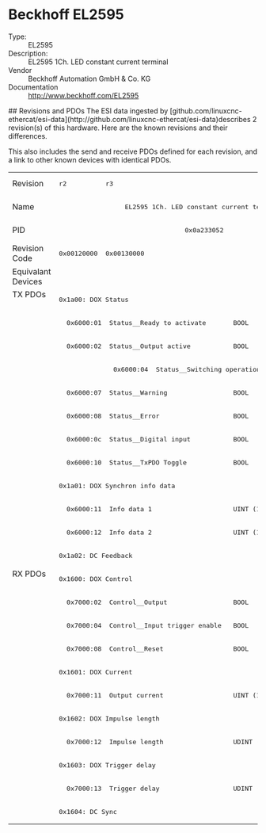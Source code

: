 #  Beckhoff EL2595

<dl>
  <dt>Type:</dt><dd>EL2595</dd>
  <dt>Description:</dt><dd>EL2595 1Ch. LED constant current terminal</dd>
  <dt>Vendor</dt><dd>Beckhoff Automation GmbH & Co. KG</dd>
  <dt>Documentation</dt><dd><a href="http://www.beckhoff.com/EL2595">http://www.beckhoff.com/EL2595</a></dd>
</dl>
## Revisions and PDOs
The ESI data ingested by [github.com/linuxcnc-ethercat/esi-data](http://github.com/linuxcnc-ethercat/esi-data)describes 2 revision(s) of this hardware.  Here are the known revisions and their differences.

This also includes the send and receive PDOs defined for each revision, and a link to other known devices with identical PDOs.

<table>
<tr >
<td class="first">Revision</td>
<td ><pre>r2</pre></td>
<td ><pre>r3</pre></td>
</tr>
<tr >
<td class="first">Name</td>
<td  colspan=2 align="center"><pre>EL2595 1Ch. LED constant current terminal</pre></td>
</tr>
<tr >
<td class="first">PID</td>
<td  colspan=2 align="center"><pre>0x0a233052</pre></td>
</tr>
<tr >
<td class="first">Revision Code</td>
<td ><pre>0x00120000</pre></td>
<td ><pre>0x00130000</pre></td>
</tr>
<tr >
<td class="first">Equivalant Devices</td>
<td  colspan=2 align="center"></td>
</tr>
<tr class="txpdo pdosection">
<td class="first" rowspan=12 valign=top>TX PDOs</td>
<td colspan=2 align="left"><pre>0x1a00: DOX Status</pre></td>
<td></td>
</tr>
<tr class="txpdo">
<td  colspan=2 align="left"><pre>  0x6000:01  Status__Ready to activate       BOOL</pre></td>
</tr>
<tr class="txpdo">
<td  colspan=2 align="left"><pre>  0x6000:02  Status__Output active           BOOL</pre></td>
</tr>
<tr class="txpdo">
<td ></td>
<td ><pre>  0x6000:04  Status__Switching operation counter  BIT3 (3 bits)</pre></td>
</tr>
<tr class="txpdo">
<td  colspan=2 align="left"><pre>  0x6000:07  Status__Warning                 BOOL</pre></td>
</tr>
<tr class="txpdo">
<td  colspan=2 align="left"><pre>  0x6000:08  Status__Error                   BOOL</pre></td>
</tr>
<tr class="txpdo">
<td  colspan=2 align="left"><pre>  0x6000:0c  Status__Digital input           BOOL</pre></td>
</tr>
<tr class="txpdo">
<td  colspan=2 align="left"><pre>  0x6000:10  Status__TxPDO Toggle            BOOL</pre></td>
</tr>
<tr class="txpdo pdosection">
<td  colspan=2 align="left"><pre>0x1a01: DOX Synchron info data</pre></td>
</tr>
<tr class="txpdo">
<td  colspan=2 align="left"><pre>  0x6000:11  Info data 1                     UINT (16 bits)</pre></td>
</tr>
<tr class="txpdo">
<td  colspan=2 align="left"><pre>  0x6000:12  Info data 2                     UINT (16 bits)</pre></td>
</tr>
<tr class="txpdo pdosection">
<td  colspan=2 align="left"><pre>0x1a02: DC Feedback</pre></td>
</tr>
<tr class="rxpdo pdosection">
<td class="first" rowspan=11 valign=top>RX PDOs</td>
<td colspan=2 align="left"><pre>0x1600: DOX Control</pre></td>
<td></td>
</tr>
<tr class="rxpdo">
<td  colspan=2 align="left"><pre>  0x7000:02  Control__Output                 BOOL</pre></td>
</tr>
<tr class="rxpdo">
<td  colspan=2 align="left"><pre>  0x7000:04  Control__Input trigger enable   BOOL</pre></td>
</tr>
<tr class="rxpdo">
<td  colspan=2 align="left"><pre>  0x7000:08  Control__Reset                  BOOL</pre></td>
</tr>
<tr class="rxpdo pdosection">
<td  colspan=2 align="left"><pre>0x1601: DOX Current</pre></td>
</tr>
<tr class="rxpdo">
<td  colspan=2 align="left"><pre>  0x7000:11  Output current                  UINT (16 bits)</pre></td>
</tr>
<tr class="rxpdo pdosection">
<td  colspan=2 align="left"><pre>0x1602: DOX Impulse length</pre></td>
</tr>
<tr class="rxpdo">
<td  colspan=2 align="left"><pre>  0x7000:12  Impulse length                  UDINT (32 bits)</pre></td>
</tr>
<tr class="rxpdo pdosection">
<td  colspan=2 align="left"><pre>0x1603: DOX Trigger delay</pre></td>
</tr>
<tr class="rxpdo">
<td  colspan=2 align="left"><pre>  0x7000:13  Trigger delay                   UDINT (32 bits)</pre></td>
</tr>
<tr class="rxpdo pdosection">
<td  colspan=2 align="left"><pre>0x1604: DC Sync</pre></td>
</tr>
</table>
